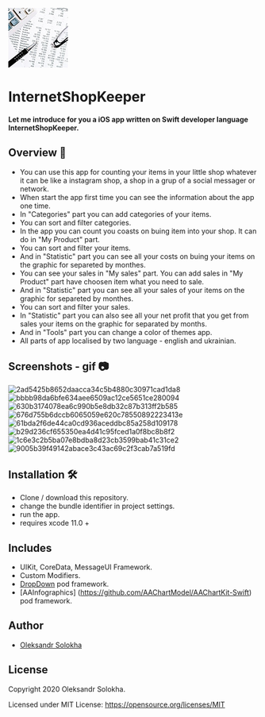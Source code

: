  <p float="left">
 <img src ="/InternetShopKeeper/Assets.xcassets/AppIcon.appiconset/120.png"  />      
 </p>

# InternetShopKeeper

#### Let me introduce for you a iOS app written on Swift developer language InternetShopKeeper.</br>

## Overview 💬
- You can use this app for counting your items in your little shop whatever it can be like a instagram shop, a shop in a grup of a social messager or network.</br>
- When start the app first time you can see the information about the app one time.</br>
- In "Categories" part you can add categories of your items.</br>
- You can sort and filter categories.</br>
- In the app you can count you coasts on buing item into your shop. It can do in "My Product" part.</br> 
- You can sort and filter your items.</br>
- And in "Statistic" part you can see all your costs on buing your items on the graphic for separeted by monthes.</br>
- You can see your sales in "My sales" part. You can add sales in "My Product" part have choosen item what you need to sale.</br>
- And in "Statistic" part you can see all your sales of your items on the graphic for separeted by monthes.</br>
- You can sort and filter your sales.</br>
- In "Statistic" part you can also see all your net profit that you get from sales your items on the graphic for separated by months.</br>
- And in "Tools" part you can change a color of themes app.</br>
- All parts of app localised by two language - english and ukrainian.</br>

## Screenshots - gif 📷
![2ad5425b8652daacca34c5b4880c30971cad1da8](https://user-images.githubusercontent.com/15982074/112944428-78294280-913b-11eb-9b5e-93b00e62ed3b.gif) ![bbbb98da6bfe634aee6509ac12ce5651ce280094](https://user-images.githubusercontent.com/15982074/112946892-be33d580-913e-11eb-87e7-eb7d8a2ef8de.gif) ![630b3174078ea6c990b5e8db32c87b313ff2b585](https://user-images.githubusercontent.com/15982074/112949669-26d08180-9142-11eb-8b81-af9e214c6cbe.gif) ![676d755b6dccb6065059e620c78550892223413e](https://user-images.githubusercontent.com/15982074/112949700-2cc66280-9142-11eb-8e0e-acc6db849386.gif) ![61bda2f6de44ca0cd936aceddbc85a258d109178](https://user-images.githubusercontent.com/15982074/112957789-75821980-914a-11eb-8587-68baf121e04d.gif) ![b29d236cf655350ea4d41c95fced1a0f8bc8b8f2](https://user-images.githubusercontent.com/15982074/112957969-a5c9b800-914a-11eb-8a23-9c4bbf3057dd.gif) ![1c6e3c2b5ba07e8bdba8d23cb3599bab41c31ce2](https://user-images.githubusercontent.com/15982074/112958552-41f3bf00-914b-11eb-9f43-e3692be2848e.gif) ![9005b39f49142abace3c43ac69c2f3cab7a519fd](https://user-images.githubusercontent.com/15982074/112959233-e249e380-914b-11eb-807b-2f5e82a44281.gif)</br>

## Installation 🛠
 - Clone / download this repository.
 - change the bundle identifier in project settings.
 - run the app.
 - requires xcode 11.0 +

  
## Includes
- UIKit, CoreData, MessageUI Framework.
- Custom Modifiers.
- [DropDown](https://cocoapods.org/pods/DropDown) pod framework.
- [AAInfographics] (https://github.com/AAChartModel/AAChartKit-Swift) pod framework.

## Author
* [Oleksandr Solokha](https://github.com/solokha-o)

## License

 Copyright 2020 Oleksandr Solokha.

 Licensed under MIT License: https://opensource.org/licenses/MIT

